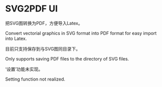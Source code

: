 # SVG2PDF UI

把SVG图转换为PDF，方便导入Latex。

Convert vectorial graphics in SVG format into PDF format for easy import into Latex.

目前只支持保存到与SVG图同目录下。

Only supports saving PDF files to the directory of SVG files.

‘设置’功能未实现。

Setting function not realized.
